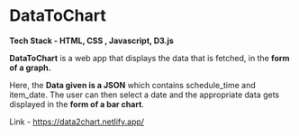# DataToChart

**Tech Stack - HTML, CSS , Javascript, D3.js**

**DataToChart** is a web app that displays the data that is fetched, in the **form of a graph.** 

Here, the **Data given is a JSON** which contains schedule\_time and item\_date. The user can then select a date and the appropriate data gets displayed in the **form of a bar chart**.

Link - https://data2chart.netlify.app/

